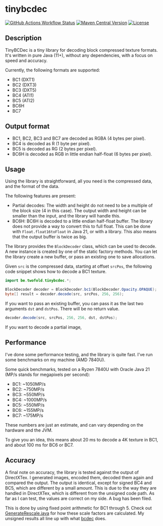 # tinybcdec

[![GitHub Actions Workflow Status](https://img.shields.io/github/actions/workflow/status/jandk/tinybcdec/maven.yml?logo=github)](https://github.com/jandk/tinybcdec/actions/workflows/maven.yml)
[![Maven Central Version](https://img.shields.io/maven-central/v/be.twofold/tinybcdec?logo=apachemaven)](https://central.sonatype.com/artifact/be.twofold/tinybcdec)
[![License](https://img.shields.io/github/license/jandk/tinybcdec)](https://opensource.org/licenses/MIT)

## Description

TinyBCDec is a tiny library for decoding block compressed texture formats. It's written in pure Java (11+), without any
dependencies, with a focus on speed and accuracy.

Currently, the following formats are supported:

- BC1 (DXT1)
- BC2 (DXT3)
- BC3 (DXT5)
- BC4 (ATI1)
- BC5 (ATI2)
- BC6H
- BC7

## Output format

- BC1, BC2, BC3 and BC7 are decoded as RGBA (4 bytes per pixel).
- BC4 is decoded as R (1 byte per pixel).
- BC5 is decoded as RG (2 bytes per pixel).
- BC6H is decoded as RGB in little endian half-float (6 bytes per pixel).

## Usage

Using the library is straightforward, all you need is the compressed data, and the format of the data.

The following features are present:

- Partial decodes: The width and height do not need to be a multiple of the block size (4 in this case). The output
  width and height can be smaller than the input, and the library will handle this.
- BC6H: BC6H is decoded to a little endian half-float buffer. The library does not provide a way to convert this to
  full float. This can be done with `Float.float16toFloat` in Java 21, or with a library. This also means that the
  output buffer is twice as big.

The library provides the `BlockDecoder` class, which can be used to decode. A new instance is created by one of the
static factory methods. You can let the library create a new buffer, or pass an existing one to save allocations.

Given `src` is the compressed data, starting at offset `srcPos`, the following code snippet shows how to decode a BC1
texture.

```java
import be.twofold.tinybcdec.*;

BlockDecoder decoder = BlockDecoder.bc1(BlockDecoder.Opacity.OPAQUE);
byte[] result = decoder.decode(src, srcPos, 256, 256);
```

If you want to pass an existing buffer, you can pass it as the last two arguments `dst` and `dstPos`. There will be no
return value.

```java
decoder.decode(src, srcPos, 256, 256, dst, dstPos);
```

If you want to decode a partial image,

## Performance

I've done some performance testing, and the library is quite fast. I've run some benchmarks on my machine (AMD 7840U).

Some quick benchmarks, tested on a Ryzen 7840U with Oracle Java 21 (MP/s stands for megapixels per second):

- BC1: ~1050MP/s
- BC2: ~750MP/s
- BC3: ~550MP/s
- BC4: ~1000MP/s
- BC5: ~550MP/s
- BC6: ~155MP/s
- BC7: ~175MP/s

These numbers are just an estimate, and can vary depending on the hardware and the JVM.

To give you an idea, this means about 20 ms to decode a 4K texture in BC1, and about 100 ms for BC6 or BC7.

## Accuracy

A final note on accuracy, the library is tested against the output of DirectXTex. I generated images, encoded them,
decoded them again and compared the output. The output is identical, except for signed BC4 and BC5, which are
different by a small amount. This is due to the way they are handled in DirectXTex, which is different from the
unsigned code path. As far as I can test, the values are correct on my side. A bug has been filed.

This is done by using fixed point arithmetic for BC1 through 5. Check out
[GenerateRescale.java](https://github.com/jandk/tinybcdec/blob/main/src/test/java/be/twofold/tinybcdec/GenerateRescale.java)
for how these scale factors are calculated. My unsigned results all line up with what
[bcdec](https://github.com/iOrange/bcdec/) does.
